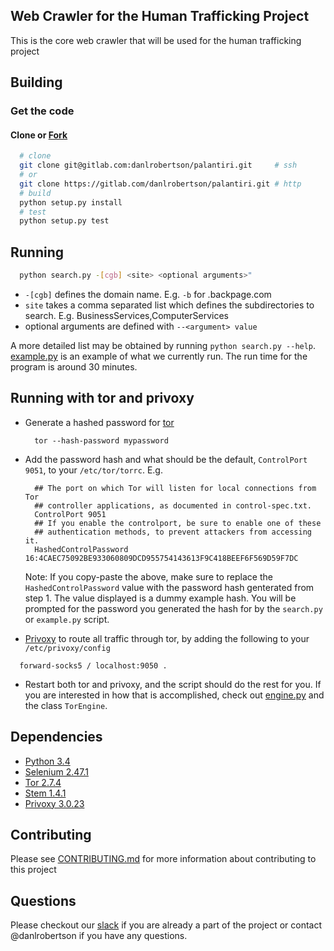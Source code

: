 ## Web Crawler for the Human Trafficking Project

This is the core web crawler that will be used for the human trafficking project

## Building

### Get the code

#### Clone or [Fork](http://doc.gitlab.com/ee/workflow/forking_workflow.html)

```bash
  # clone
  git clone git@gitlab.com:danlrobertson/palantiri.git     # ssh
  # or
  git clone https://gitlab.com/danlrobertson/palantiri.git # http
  # build
  python setup.py install
  # test
  python setup.py test
```

## Running

```bash
  python search.py -[cgb] <site> <optional arguments>"
```
  - `-[cgb]` defines the domain name. E.g. `-b` for <area>.backpage.com
  - `site` takes a comma separated list which defines the subdirectories to search. E.g. BusinessServices,ComputerServices
  - optional arguments are defined with `--<argument> value`

A more detailed list may be obtained by running `python search.py --help`. [example.py](example.py) is an example of what
we currently run. The run time for the program is around 30 minutes.

## Running with tor and privoxy

- Generate a hashed password for [tor](https://www.torproject.org/)

  ```
    tor --hash-password mypassword
  ```

- Add the password hash and what should be the default, `ControlPort 9051`, to your `/etc/tor/torrc`. E.g.

  ```
    ## The port on which Tor will listen for local connections from Tor
    ## controller applications, as documented in control-spec.txt.
    ControlPort 9051
    ## If you enable the controlport, be sure to enable one of these
    ## authentication methods, to prevent attackers from accessing it.
    HashedControlPassword 16:4CAEC75092BE933060809DCD955754143613F9C418BEEF6F569D59F7DC
  ```
  Note: If you copy-paste the above, make sure to replace the `HashedControlPassword` value with the password hash
        genterated from step 1. The value displayed is a dummy example hash. You will be prompted for the password
        you generated the hash for by the `search.py` or `example.py` script.

- [Privoxy](http://www.privoxy.org/) to route all traffic through tor, by adding the following to your `/etc/privoxy/config`

```
  forward-socks5 / localhost:9050 .
```

- Restart both tor and privoxy, and the script should do the rest for you. If you are interested in how that is accomplished,
  check out [engine.py](src/core/engine.py) and the class `TorEngine`.

## Dependencies

- [Python 3.4](https://www.python.org/)
- [Selenium 2.47.1](https://github.com/seleniumhq/selenium)
- [Tor 2.7.4](https://www.torproject.org/)
- [Stem 1.4.1](https://stem.torproject.org/)
- [Privoxy 3.0.23](http://www.privoxy.org/)

## Contributing

Please see [CONTRIBUTING.md](CONTRIBUTING.md) for more information about contributing to this project

## Questions

Please checkout our [slack](https://atl-data-scientists.slack.com) if you are already a part of the project or contact @danlrobertson if you have any questions.